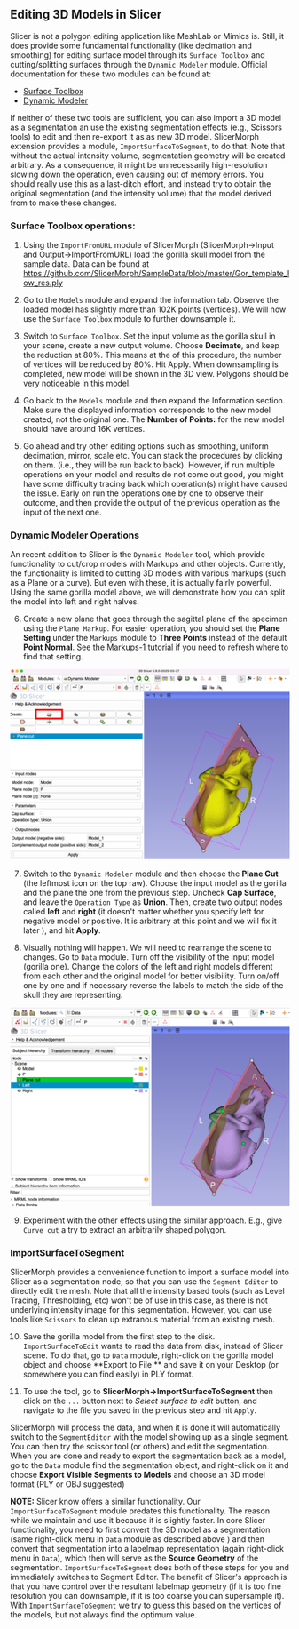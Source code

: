 ## Editing 3D Models in Slicer  

Slicer is not a polygon editing application like MeshLab or Mimics is. Still, it does provide some fundamental functionality (like decimation and smoothing) for editing surface model through its `Surface Toolbox` and cutting/splitting surfaces through the `Dynamic Modeler` module. Official documentation for these two modules can be found at:
* [Surface Toolbox](https://slicer.readthedocs.io/en/latest/user_guide/modules/surfacetoolbox.html)
* [Dynamic Modeler](https://slicer.readthedocs.io/en/latest/user_guide/modules/dynamicmodeler.html)

If neither of these two tools are sufficient, you can also import a 3D model as a segmentation an use the existing segmentation effects (e.g., Scissors tools) to edit and then re-export it as as new 3D model. SlicerMorph extension provides a module,  `ImportSurfaceToSegment`, to do that. Note that without the actual intensity volume,  segmentation geometry will be created arbitrary. As a consequence, it might be unnecessarily high-resolution slowing down the operation, even causing out of memory errors. You should really use this as a last-ditch effort, and instead try to obtain the original segmentation (and the intensity volume) that the model derived from to make these changes. 

### Surface Toolbox operations:  

1. Using the `ImportFromURL` module of SlicerMorph (SlicerMorph->Input and Output->ImportFromURL) load the gorilla skull model from the sample data. Data can be found at https://github.com/SlicerMorph/SampleData/blob/master/Gor_template_low_res.ply

2. Go to the `Models` module and expand the information tab. Observe the loaded model has slightly more than 102K points (vertices). We will now use the `Surface Toolbox` module to further downsample it.

3. Switch to `Surface Toolbox`. Set the input volume as the gorilla skull in your scene, create a new output volume. Choose **Decimate**, and keep the reduction at 80%. This means at the of this procedure, the number of vertices will be reduced by 80%. Hit Apply. When downsampling is completed, new model will be shown in the 3D view. Polygons should be very noticeable in this model.  

4. Go back to the `Models` module and then expand the Information section. Make sure the displayed information corresponds to the new model created, not the original one. The **Number of Points:** for the new model should have around 16K vertices. 

5. Go ahead and try other editing options such as smoothing, uniform decimation, mirror, scale etc. You can stack the procedures by clicking on them. (i.e., they will be run back to back). However, if run multiple operations on your model and results do not come out good, you might have some difficulty tracing back which operation(s) might have caused the issue. Early on run the operations one by one to observe their outcome, and then provide the output of the previous operation as the input of the next one. 


### Dynamic Modeler Operations

An recent addition to Slicer is the `Dynamic Modeler` tool, which provide functionality to cut/crop models with Markups and other objects.  Currently, the functionality is limited to cutting 3D models with various markups (such as a Plane or a curve). But even with these, it is actually fairly powerful. Using the same gorilla model above, we will demonstrate how you can split the model into left and right halves. 

6. Create a new plane that goes through the sagittal plane of the specimen using the `Plane Markup`. For easier operation, you should set the **Plane Setting** under the `Markups` module to **Three Points** instead of the default **Point Normal**. See the [Markups-1 tutorial](https://github.com/SlicerMorph/Tutorials/blob/main/Markups_1/README.md) if you need to refresh where to find that setting.   

<img src="./Plane1.png" width="600">

7. Switch to the `Dynamic Modeler` module and then choose the **Plane Cut**  (the leftmost icon on the top raw). Choose the input model as the gorilla and the plane the one from the previous step. Uncheck **Cap Surface**, and leave the `Operation Type` as **Union**. Then, create two output nodes called **left** and **right** (it doesn't matter whether you specify left for negative model or positive. It is arbitrary at this point and we will fix it later ), and hit **Apply**. 

8. Visually nothing will happen. We will need to rearrange the scene to changes. Go to `Data` module. Turn off the visibility of the input model (gorilla one). Change the colors of the left and right models different from each other and the original model for better visibility. Turn on/off one by one and if necessary reverse the labels to match the side of the skull they are representing. 

<img src="./Plane2.png" width="600">

9. Experiment with the other effects using the similar approach. E.g., give `Curve cut` a try to extract an arbitrarily shaped polygon. 


### ImportSurfaceToSegment

SlicerMorph provides a convenience function to import a surface model into Slicer as a segmentation node, so that you can use the `Segment Editor` to directly edit the mesh. Note that all the intensity based tools (such as Level Tracing, Thresholding, etc) won't be of use in this case, as there is not underlying intensity image for this segmentation. However, you can use tools like `Scissors` to clean up extranous material from an existing mesh. 

10. Save the gorilla model from the first step to the disk. `ImportSurfaceToEdit` wants to read the data from disk, instead of Slicer scene. To do that, go to `Data` module, right-click on the gorilla model object and choose **Export to File ** and save it on your Desktop (or somewhere you can find easily) in PLY format. 

11. To use the tool, go to **SlicerMorph->ImportSurfaceToSegment** then click on the `...` button next to *Select surface to edit* button, and navigate to the file you saved in the previous step and hit `Apply`.

SlicerMorph will process the data, and when it is done it will automatically switch to the `SegmentEditor` with the model showing up as a single segment. You can then try the scissor tool (or others) and edit the segmentation. When you are done and ready to export the segmentation back as a model, go to the `Data` module find the segmentation object, and right-click on it and choose **Export Visible Segments to Models** and choose an 3D model format (PLY or OBJ suggested)

**NOTE:** Slicer know offers a similar functionality. Our `ImportSurfaceToSegment` module predates this functionality. The reason while we maintain and use it because it is slightly faster. In core Slicer functionality, you need to first convert the 3D model as a segmentation (same right-click menu in `Data` module as described above ) and then convert that segmentation into a labelmap representation (again right-click menu in `Data`), which then will serve as the **Source Geometry** of the segmentation. `ImportSurfaceToSegment` does both of these steps for you and immediately switches to Segment Editor. The benefit of Slicer's approach is that you have control over the resultant labelmap geometry (if it is too fine resolution you can downsample, if it is too coarse you can supersample it). With `ImportSurfaceToSegment` we try to guess this based on the vertices of the models, but not always find the optimum value. 
